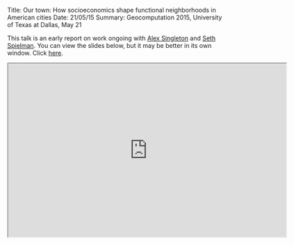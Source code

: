 Title: Our town: How socioeconomics shape functional neighborhoods in American cities
Date: 21/05/15
Summary: Geocomputation 2015, University of Texas at Dallas, May 21

This talk is an early report on work ongoing with [Alex Singleton](http://www.alex-singleton.com/) and [Seth Spielman](http://www.sethspielman.org/).  You can view the slides below, but it may be better in its own window. Click [here](https://southosullivan.com/talks/Geocomputation2015/#/).

<iframe src="https://southosullivan.com/talks/Geocomputation2015/#/" width="640" height="400"></iframe>
